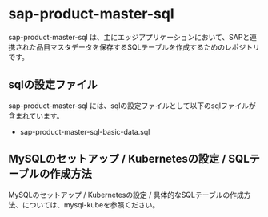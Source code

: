 # sap-product-master-sql  
sap-product-master-sql は、主にエッジアプリケーションにおいて、SAPと連携された品目マスタデータを保存するSQLテーブルを作成するためのレポジトリです。

## sqlの設定ファイル
sap-product-master-sql には、sqlの設定ファイルとして以下のsqlファイルが含まれています。  

* sap-product-master-sql-basic-data.sql  



## MySQLのセットアップ / Kubernetesの設定 / SQLテーブルの作成方法
MySQLのセットアップ / Kubernetesの設定 / 具体的なSQLテーブルの作成方法、については、mysql-kubeを参照ください。
